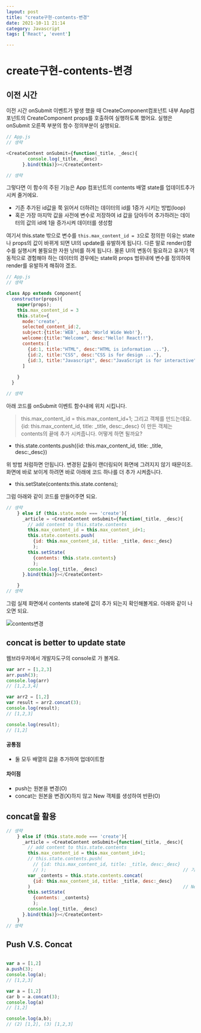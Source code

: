```yaml
---
layout: post
title: "create구현-contents-변경"
date: 2021-10-11 21:14
category: Javascript
tags: ['React', 'event']

---
```


# create구현-contents-변경

## 이전 시간 
이전 시간 onSubmit 이벤트가 발생 했을 때 CreateComponent컴포넌트 내부 App컴포넌트의 CreateComponent props를 호출하여 실행하도록 했어요.
실행은 onSubmit 오른쪽 부분의 함수 정의부분이 실행되요.

```js
// App.js
// 생략

<CreateContent onSubmit={function(_title, _desc){
        console.log(_title, _desc)
      }.bind(this)}></CreateContent>

// 생략
```

그렇다면 이 함수의 주된 기능은 App 컴포넌트의 contents 배열 state를 업데이트추가 시켜 줄거에요.
- 기존 추가된 id값을 쭉 읽어서 더하려는 데이터의 id를 1증가 시키는 방법(loop)
- 혹은 가장 마지막 값을 사전에 변수로 저장하여 id 값을 담아두어 추가하려는 데이터의 값의 id에 1을 증가시켜 데이터를 생성함


여기서 this.state 밖으로 변수를 `this.max_content_id = 3`으로 정의한 이유는 state나 props의 값이 바뀌게 되면 UI의 update를 유발하게 됩니다. 다른 말로 render()함수를 실행시켜 불필요한 자원 낭비를 하게 됩니다. 물론 UI의 변동이 필요하고 유저가 역동적으로 경험해야 하는 데이터의 경우에는 state와 props 범위내에 변수를 정의하여 render를 유발하게 해줘야 겠조.
```js
// App.js
// 생략

class App extends Component{
  constructor(props){
    super(props);
    this.max_content_id = 3
    this.state={
      mode:'create',
      selected_content_id:2,
      subject:{title:'WEB', sub:'World Wide Web!'},
      welcome:{title:"Welcome", desc:"Hello! React!!"},
      contents:[
        {id:1, title:"HTML", desc:"HTML is information ..."},
        {id:2, title:"CSS", desc:"CSS is for design ..."},
        {id:3, title:"Javascript", desc:"JavaScript is for interactive"},
      ]
       
    }
  }

// 생략
```
아래 코드를 onSubmit 이벤트 함수내에 위치 시킵니다. 
> this.max_content_id = this.max_content_id+1;
그리고 객체를 만드는데요. 
> {id: this.max_content_id, title: _title, desc:_desc}
이 만든 객체는 contents의 끝에 추가 시켜줍니다. 어떻게 하면 될까요?

- this.state.contents.push({id: this.max_content_id, title: _title, desc:_desc})

위 방법 처럼하면 안됩니다. 변경된 값들이 랜더링되어 화면에 그려지지 않기 때문이조. 
화면에 바로 보이게 하려면 바로 아래에 코드 하나를 더 추가 시켜줍니다. 

- this.setState(contents:this.state.contens);

그럼 아래와 같이 코드를 만들어주면 되요.
```js
// 생략
    } else if (this.state.mode === 'create'){
      _article = <CreateContent onSubmit={function(_title, _desc){
        // add content to this.state.contents
        this.max_content_id = this.max_content_id+1;
        this.state.contents.push(
          {id: this.max_content_id, title: _title, desc:_desc}
          );
        this.setState(
          {contents: this.state.contents}
          );
        console.log(_title, _desc)
      }.bind(this)}></CreateContent>

    }
// 생략
```

그럼 실제 화면에서 contents state에 값이 추가 되는지 확인해볼게요. 아래와 같이 나오면 되요. 

![contents변경](https://user-images.githubusercontent.com/57933835/136794080-cb4252c6-2884-407c-933f-7aca543a473d.png)

## concat is better to update state

웹브라우저에서 개발자도구의 console로 가 볼게요. 

```js
var arr = [1,2,3]
arr.push(3);
console.log(arr)
// [1,2,3,4]

var arr2 = [1,2]
var result = arr2.concat(3);
console.log(result);
// [1,2,3]

console.log(result);
// [1,2]
```

#### 공통점
 - 둘 모두 배열의 값을 추가하여 업데이트함

#### 차이점
 - push는 원본을 변경(O)
 - concat는 원본을 변경(X)하지 않고 New 객체를 생성하여 반환(O)

## concat을 활용


```js
// 생략
    } else if (this.state.mode === 'create'){
      _article = <CreateContent onSubmit={function(_title, _desc){
        // add content to this.state.contents
        this.max_content_id = this.max_content_id+1;
        // this.state.contents.push(
          // {id: this.max_content_id, title: _title, desc:_desc}
          // );                                                   // 기존 데이터를 변경하지 않고 추가함
        var _contents = this.state.contents.concat(
          {id: this.max_content_id, title: _title, desc:_desc}
        )                                                         // New 데이터를 생성함
        this.setState(
          {contents: _contents}
          );
        console.log(_title, _desc)
      }.bind(this)}></CreateContent>
    }
// 생략
```

## Push V.S. Concat

```js

var a = [1,2]
a.push(3);
console.log(a);
// [1,2,3]

var a = [1,2]
car b = a.concat(3);
console.log(a)
// [1,2]

console.log(a,b);
// (2) [1,2], (3) [1,2,3]
```